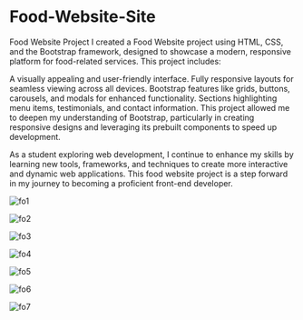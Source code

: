 # Food-Website-Site
Food Website Project
I created a Food Website project using HTML, CSS, and the Bootstrap framework, designed to showcase a modern, responsive platform for food-related services. This project includes:

A visually appealing and user-friendly interface.
Fully responsive layouts for seamless viewing across all devices.
Bootstrap features like grids, buttons, carousels, and modals for enhanced functionality.
Sections highlighting menu items, testimonials, and contact information.
This project allowed me to deepen my understanding of Bootstrap, particularly in creating responsive designs and leveraging its prebuilt components to speed up development.

As a student exploring web development, I continue to enhance my skills by learning new tools, frameworks, and techniques to create more interactive and dynamic web applications. This food website project is a step forward in my journey to becoming a proficient front-end developer.

![fo1](https://github.com/user-attachments/assets/df309b14-ac32-4559-9b92-8fe11441a5a6)

![fo2](https://github.com/user-attachments/assets/dfe52ef4-0eeb-468f-914c-8d6cc35af477)

![fo3](https://github.com/user-attachments/assets/1c4088be-41f8-4ecf-ac69-d337064282b1)

![fo4](https://github.com/user-attachments/assets/ed25b05e-17af-415f-8c86-126a7b66c54c)

![fo5](https://github.com/user-attachments/assets/9f74387f-2f6a-4508-af52-b2780e1cc486)

![fo6](https://github.com/user-attachments/assets/3e9c4e4f-058f-4050-8327-29fa616d5c63)

![fo7](https://github.com/user-attachments/assets/4f863348-c4db-44a1-bb3e-78d23cabf0c6)
